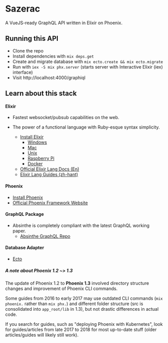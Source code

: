 # Sazerac

A VueJS-ready GraphQL API written in Elixir on Phoenix.

## Running this API

* Clone the repo
* Install dependencies with `mix deps.get`
* Create and migrate database with `mix ecto.create && mix ecto.migrate`
* Run with `iex -S mix phx.server` (starts server with Interactive Elixir (iex) interface)
* Visit http://localhost:4000/graphiql

## Learn about this stack

#### Elixir

- Fastest websocket/pubsub capabilities on the web.
- The power of a functional language with Ruby-esque syntax simplicity.

  * [Install Elixir](https://elixir-lang.org/install.html)
    - [Windows](https://elixir-lang.org/install.html#windows)
    - [Mac](https://elixir-lang.org/install.html#mac-os-x)
    - [Unix](https://elixir-lang.org/install.html#unix-and-unix-like)
    - [Raspberry Pi](https://elixir-lang.org/install.html#raspberry-pi)
    - [Docker](https://elixir-lang.org/install.html#docker)
  * [Official Elixir Lang Docs (En)](https://elixir-lang.org/)
  * [Elixir Lang Guides (zh-hant)](https://elixirschool.com/zh-hant/)

#### Phoenix

  * [Install Phoenix](https://hexdocs.pm/phoenix/installation.html)
  * [Official Phoenix Framework Website](http://www.phoenixframework.org/)

#### GraphQL Package
- Absinthe is completely compliant with the latest GraphQL working paper.
  * [Absinthe GraphQL Repo](https://github.com/absinthe-graphql/absinthe)

#### Database Adapter
  * [Ecto](https://github.com/elixir-ecto/ecto)

##### A note about Phoenix 1.2 ~> 1.3

The update of Phoenix 1.2 to **Phoenix 1.3** involved directory structure changes and improvement of Phoenix CLI commands.

Some guides from 2016 to early 2017 may use outdated CLI commands (`mix phoenix.` rather than `mix phx.`) and different folder structure (src is consolidated into `app_root/lib` in 1.3), but not drastic differences in actual code.

If you search for guides, such as "deploying Phoenix with Kubernetes", look for guides/articles from late 2017 to 2018 for most up-to-date stuff (older articles/guides will likely still work).

